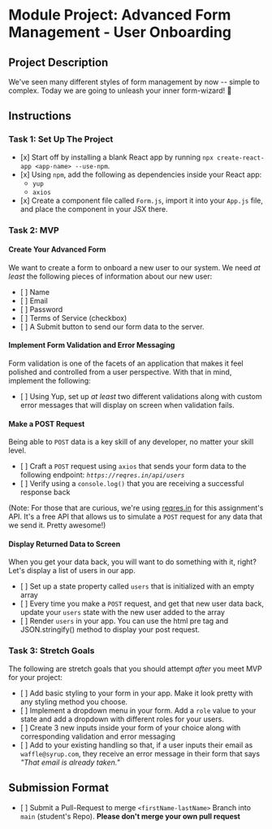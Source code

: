 # Module Project: Advanced Form Management - User Onboarding

## Project Description

We've seen many different styles of form management by now -- simple to complex. Today we are going to unleash your inner form-wizard! 🧙

## Instructions

### Task 1: Set Up The Project

-    [x] Start off by installing a blank React app by running `npx create-react-app <app-name> --use-npm`.
-    [x] Using `npm`, add the following as dependencies inside your React app:
     -    `yup`
     -    `axios`
-    [x] Create a component file called `Form.js`, import it into your `App.js` file, and place the component in your JSX there.

### Task 2: MVP

#### Create Your Advanced Form

We want to create a form to onboard a new user to our system. We need _at least_ the following pieces of information about our new user:

-    [ ] Name
-    [ ] Email
-    [ ] Password
-    [ ] Terms of Service (checkbox)
-    [ ] A Submit button to send our form data to the server.

#### Implement Form Validation and Error Messaging

Form validation is one of the facets of an application that makes it feel polished and controlled from a user perspective. With that in mind, implement the following:

-    [ ] Using Yup, set up _at least_ two different validations along with custom error messages that will display on screen when validation fails.

#### Make a POST Request

Being able to `POST` data is a key skill of any developer, no matter your skill level.

-    [ ] Craft a `POST` request using `axios` that sends your form data to the following endpoint: _`https://reqres.in/api/users`_
-    [ ] Verify using a `console.log()` that you are receiving a successful response back

(Note: For those that are curious, we're using [reqres.in](https://reqres.in/) for this assignment's API. It's a free API that allows us to simulate a `POST` request for any data that we send it. Pretty awesome!)

#### Display Returned Data to Screen

When you get your data back, you will want to do something with it, right? Let's display a list of users in our app.

-    [ ] Set up a state property called `users` that is initialized with an empty array
-    [ ] Every time you make a `POST` request, and get that new user data back, update your `users` state with the new user added to the array
-    [ ] Render `users` in your app. You can use the html pre tag and JSON.stringify() method to display your post request.

### Task 3: Stretch Goals

The following are stretch goals that you should attempt _after_ you meet MVP for your project:

-    [ ] Add basic styling to your form in your app. Make it look pretty with any styling method you choose.
-    [ ] Implement a dropdown menu in your form. Add a `role` value to your state and add a dropdown with different roles for your users.
-    [ ] Create 3 new inputs inside your form of your choice along with corresponding validation and error messaging
-    [ ] Add to your existing handling so that, if a user inputs their email as `waffle@syrup.com`, they receive an error message in their form that says _"That email is already taken."_

## Submission Format

-    [ ] Submit a Pull-Request to merge `<firstName-lastName>` Branch into `main` (student's Repo). **Please don't merge your own pull request**
